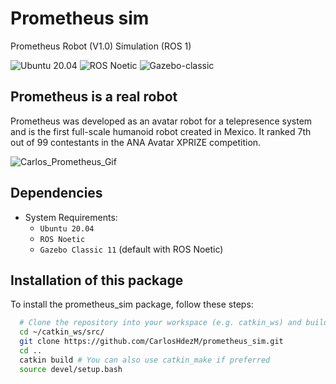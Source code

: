 
# Prometheus sim
Prometheus Robot (V1.0) Simulation (ROS 1)

![Ubuntu 20.04](https://img.shields.io/badge/OS-Ubuntu_20.04-informational?style=flat&logo=ubuntu)
![ROS Noetic](https://img.shields.io/badge/Tools-ROS_Noetic-informational?style=flat&logo=ROS)
![Gazebo-classic](https://img.shields.io/badge/Tools-Gazebo%20Classic%2011-informational?style=flat&logo=Gazebo)


## Prometheus is a real robot
Prometheus was developed as an avatar robot for a telepresence system and is the first full-scale humanoid robot created in Mexico. It ranked 7th out of 99 contestants in the ANA Avatar XPRIZE competition.

![Carlos_Prometheus_Gif](https://github.com/user-attachments/assets/0e245cd5-2e44-4824-ab3b-f7aea6fa5331)


## Dependencies
* System Requirements:
    * `Ubuntu 20.04` 
    * `ROS Noetic` 
    * `Gazebo Classic 11` (default with ROS Noetic)
  

## Installation of this package
To install the prometheus_sim package, follow these steps: 

```bash
  # Clone the repository into your workspace (e.g. catkin_ws) and build it
  cd ~/catkin_ws/src/
  git clone https://github.com/CarlosHdezM/prometheus_sim.git
  cd ..
  catkin build # You can also use catkin_make if preferred
  source devel/setup.bash
```

